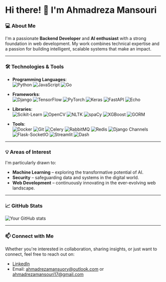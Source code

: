 # Hi there! 👋 I'm Ahmadreza Mansouri

### 💻 About Me
I'm a passionate **Backend Developer** and **AI enthusiast** with a strong foundation in web development. My work combines technical expertise and a passion for building intelligent, scalable systems that make an impact.

---

### 🛠️ Technologies & Tools
- **Programming Languages**:  
  ![Python](https://img.shields.io/badge/Python-3776AB?style=for-the-badge&logo=python&logoColor=white)
  ![JavaScript](https://img.shields.io/badge/JavaScript-F7DF1E?style=for-the-badge&logo=javascript&logoColor=black)
  ![Go](https://img.shields.io/badge/Go-00ADD8?style=for-the-badge&logo=go&logoColor=white)

- **Frameworks**:  
  ![Django](https://img.shields.io/badge/Django-092E20?style=for-the-badge&logo=django&logoColor=white)
  ![TensorFlow](https://img.shields.io/badge/TensorFlow-FF6F00?style=for-the-badge&logo=tensorflow&logoColor=white)
  ![PyTorch](https://img.shields.io/badge/PyTorch-EE4C2C?style=for-the-badge&logo=pytorch&logoColor=white)
  ![Keras](https://img.shields.io/badge/Keras-D00000?style=for-the-badge&logo=keras&logoColor=white)
  ![FastAPI](https://img.shields.io/badge/FastAPI-009688?style=for-the-badge&logo=fastapi&logoColor=white)
  ![Echo](https://img.shields.io/badge/Echo-00ADD8?style=for-the-badge&logo=go&logoColor=white)

- **Libraries**:  
  ![Scikit-Learn](https://img.shields.io/badge/Scikit--Learn-F7931E?style=for-the-badge&logo=scikit-learn&logoColor=white)
  ![OpenCV](https://img.shields.io/badge/OpenCV-5C3EE8?style=for-the-badge&logo=opencv&logoColor=white)
  ![NLTK](https://img.shields.io/badge/NLTK-02394A?style=for-the-badge)
  ![spaCy](https://img.shields.io/badge/spaCy-09A3D5?style=for-the-badge&logo=spacy&logoColor=white)
  ![XGBoost](https://img.shields.io/badge/XGBoost-FF7F0E?style=for-the-badge&logo=xgboost&logoColor=white)
  ![GORM](https://img.shields.io/badge/GORM-00ADD8?style=for-the-badge&logo=go&logoColor=white)

- **Tools**:  
  ![Docker](https://img.shields.io/badge/Docker-2496ED?style=for-the-badge&logo=docker&logoColor=white)
  ![Git](https://img.shields.io/badge/Git-F05032?style=for-the-badge&logo=git&logoColor=white)
  ![Celery](https://img.shields.io/badge/Celery-37814A?style=for-the-badge&logo=celery&logoColor=white)
  ![RabbitMQ](https://img.shields.io/badge/RabbitMQ-FF6600?style=for-the-badge&logo=rabbitmq&logoColor=white)
  ![Redis](https://img.shields.io/badge/Redis-DC382D?style=for-the-badge&logo=redis&logoColor=white)
  ![Django Channels](https://img.shields.io/badge/Django%20Channels-092E20?style=for-the-badge&logo=django&logoColor=white)
  ![Flask-SocketIO](https://img.shields.io/badge/Flask%20SocketIO-000000?style=for-the-badge&logo=flask&logoColor=white)
  ![Streamlit](https://img.shields.io/badge/Streamlit-FF4B4B?style=for-the-badge&logo=streamlit&logoColor=white)
  ![Dash](https://img.shields.io/badge/Dash-000000?style=for-the-badge&logo=plotly&logoColor=white)

---

### 💡 Areas of Interest
I'm particularly drawn to:
- **Machine Learning** – exploring the transformative potential of AI.
- **Security** – safeguarding data and systems in the digital world.
- **Web Development** – continuously innovating in the ever-evolving web landscape.

---

### 📈 GitHub Stats
![Your GitHub stats](https://github-readme-stats.vercel.app/api?username=ARM98-DEV&show_icons=true&theme=radical)

---

### 📫 Connect with Me
Whether you're interested in collaboration, sharing insights, or just want to connect, feel free to reach out on:
- [LinkedIn](https://www.linkedin.com/in/ahmad-reza-mansouri-969b171a0/)
- Email: [ahmadrezamansuory@outlook.com](mailto:ahmadrezamansuory@outlook.com) or [ahmadrezamansouri17@gmail.com](mailto:ahmadrezamansouri17@gmail.com)
